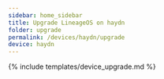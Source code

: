 ```yaml
---
sidebar: home_sidebar
title: Upgrade LineageOS on haydn
folder: upgrade
permalink: /devices/haydn/upgrade
device: haydn
---
```

{% include templates/device_upgrade.md %}
